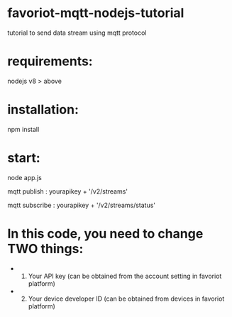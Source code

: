 # favoriot-mqtt-nodejs-tutorial
tutorial to send data stream using mqtt protocol

# requirements: 
  nodejs v8 > above

# installation:
  npm install

# start:
  node app.js
  
mqtt publish : yourapikey + '/v2/streams'

mqtt subscribe : yourapikey + '/v2/streams/status'
  
# In this code, you need to change TWO things:
 *    1. Your API key (can be obtained from the account setting in favoriot platform)
 *    2. Your device developer ID (can be obtained from devices in favoriot platform)
 
 
